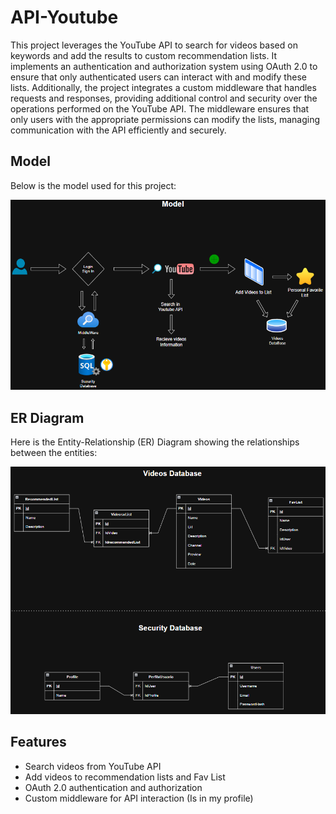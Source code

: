# API-Youtube

This project leverages the YouTube API to search for videos based on keywords and add the results to custom recommendation lists. It implements an authentication and authorization system using OAuth 2.0 to ensure that only authenticated users can interact with and modify these lists. Additionally, the project integrates a custom middleware that handles requests and responses, providing additional control and security over the operations performed on the YouTube API. The middleware ensures that only users with the appropriate permissions can modify the lists, managing communication with the API efficiently and securely.

## Model
Below is the model used for this project:

![ProjectModel](images/Model-Diagram.png)

## ER Diagram
Here is the Entity-Relationship (ER) Diagram showing the relationships between the entities:

![ER Diagram](images/ER-Diagram.png)


## Features
- Search videos from YouTube API
- Add videos to recommendation lists and Fav List
- OAuth 2.0 authentication and authorization
- Custom middleware for API interaction (Is in my profile)
